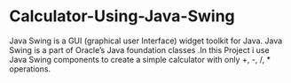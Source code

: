 # Calculator-Using-Java-Swing
Java Swing is a GUI (graphical user Interface) widget toolkit for Java. Java Swing is a part of Oracle’s Java foundation classes .In this Project i use Java Swing components to create a simple calculator with only +, -, /, * operations.
